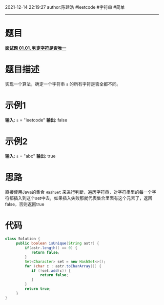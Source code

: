 2021-12-14
22:19:27
author:陈建浩
#leetcode #字符串 #简单

--- 
# 题目
#### [面试题 01.01. 判定字符是否唯一](https://leetcode-cn.com/problems/is-unique-lcci/)
# 题目描述
实现一个算法，确定一个字符串 `s` 的所有字符是否全都不同。
# 示例1
**输入:** `s` = "leetcode"
**输出:** false

# 示例2
**输入:** `s` = "abc"
**输出:** true
# 思路
直接使用Java的集合 `HashSet` 来进行判断，遍历字符串，对字符串里的每一个字符都插入到这个set中去，如果插入失败那就代表集合里面有这个元素了，返回false，否则返回true
# 代码
```java
class Solution {
	 public boolean isUnique(String astr) {
		 if(astr.length() == 0) {
		 	return false;
		 }
		 Set<Character> set = new HashSet<>();
		 for (char c : astr.toCharArray()) {
		 	if (!set.add(c)) {
		 		return false;
		 	}
		 }
		 return true;
	 }
}
```